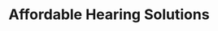 ---
title: "Affordable Hearing Solutions"
url: /ridgeland/affordable-hearing-solutions/
shop: Hörgeräte
---